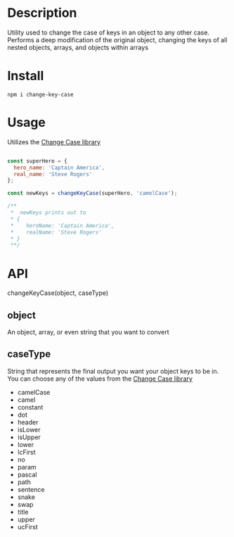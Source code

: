 # Description
Utility used to change the case of keys in an object to any other case. Performs a deep modification of the original object, changing
the keys of all nested objects, arrays, and objects within arrays

# Install
```
npm i change-key-case
```

# Usage
Utilizes the [Change Case library](https://github.com/blakeembrey/change-case#readme)

```javascript

const superHero = {
  hero_name: 'Captain America',
  real_name: 'Steve Rogers'
};

const newKeys = changeKeyCase(superHero, 'camelCase');

/**
 *  newKeys prints out to
 * {
 *    heroName: 'Captain America',
 *    realName: 'Steve Rogers'
 * }
 **/

```

# API
changeKeyCase(object, caseType)

## object
An object, array, or even string that you want to convert

## caseType
String that represents the final output you want your object keys to be in. You can choose any of the values from the
[Change Case library](https://github.com/blakeembrey/change-case#readme)

- camelCase
- camel
- constant
- dot
- header
- isLower
- isUpper
- lower
- lcFirst
- no
- param
- pascal
- path
- sentence
- snake
- swap
- title
- upper
- ucFirst

